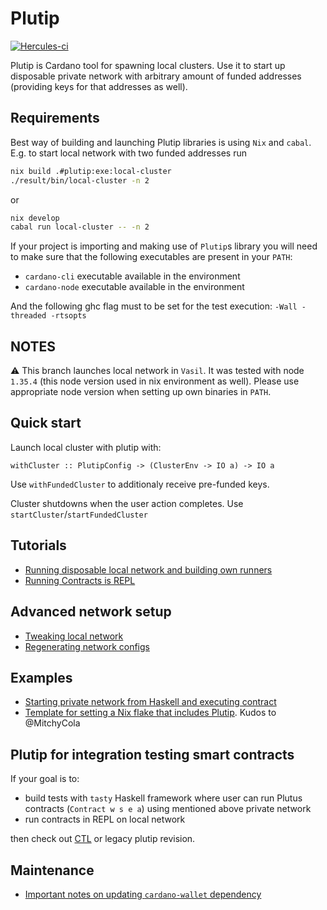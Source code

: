 # Plutip

[![Hercules-ci][herc badge]][herc link]

[herc badge]: https://img.shields.io/badge/ci--by--hercules-green.svg
[herc link]: https://hercules-ci.com/github/mlabs-haskell/plutip

Plutip is Cardano tool for spawning local clusters.
Use it to start up disposable private network with arbitrary amount of funded addresses (providing keys for that addresses as well).

## Requirements

Best way of building and launching Plutip libraries is using `Nix` and `cabal`. E.g. to start local network with two funded addresses run

```bash
nix build .#plutip:exe:local-cluster  
./result/bin/local-cluster -n 2
```

or

```bash
nix develop
cabal run local-cluster -- -n 2
```

If your project is importing and making use of `Plutip`s library you will need to make sure that the following executables are present in your `PATH`:

* `cardano-cli` executable available in the environment
* `cardano-node` executable available in the environment

And the following ghc flag must to be set for the test execution: `-Wall -threaded -rtsopts`

## NOTES

⚠️ This branch launches local network in `Vasil`. It was tested with node `1.35.4` (this node version used in nix environment as well). Please use appropriate node version when setting up own binaries in `PATH`.

## Quick start

Launch local cluster with plutip with:
```
withCluster :: PlutipConfig -> (ClusterEnv -> IO a) -> IO a
```
Use `withFundedCluster` to additionaly receive pre-funded keys.

Cluster shutdowns when the user action completes. Use `startCluster`/`startFundedCluster` 

## Tutorials

* [Running disposable local network and building own runners](./local-cluster/README.md)
* [Running Contracts is REPL](./docs/interactive-plutip.md)

## Advanced network setup

* [Tweaking local network](./docs/tweaking-network.md)
* [Regenerating network configs](./docs/regenerate-network-configs.md)

## Examples

* [Starting private network from Haskell and executing contract](./contract-execution/Main.hs)
* [Template for setting a Nix flake that includes Plutip](https://github.com/MitchyCola/plutip-flake). Kudos to @MitchyCola

## Plutip for integration testing smart contracts

If your goal is to:
* build tests with `tasty` Haskell framework where user can run Plutus contracts (`Contract w s e a`) using mentioned above private network
* run contracts in REPL on local network

then check out [CTL](https://github.com/Plutonomicon/cardano-transaction-lib) or legacy plutip revision.

## Maintenance

* [Important notes on updating `cardano-wallet` dependency](./docs/cardano-wallet-update.md)
